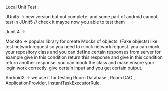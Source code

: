 
Local Unit Test :

JUnit5  -> new version but not complete. and some part of android cannot test in JUnit5 // check it maybe now you able to test them

Junit 4  -> 

Mockito -> popular library for create Mocks of objects. (Fake objects) like test network request so you need to mock network request. you can mock your repository class and you can define certain responses from server for example give in this condition return this response and give in this condition return another response.
you can mock the class and make ensure   your login work correctly. give certain input and you get certain output.

AndroidX -> 
we use it for testing Room Database , Room DAO , ApplicationProvider, InstantTaskExecutorRule.







 

